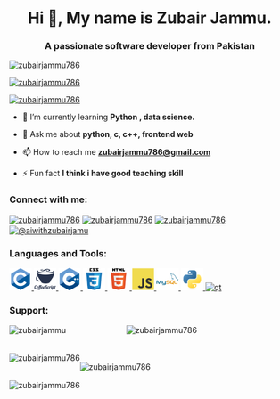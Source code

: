 <h1 align="center">Hi 👋, My name is Zubair Jammu.</h1>
<h3 align="center">A passionate software developer from Pakistan</h3>

<p align="left"> <img src="https://komarev.com/ghpvc/?username=zubairjammu786&label=Profile%20views&color=0e75b6&style=flat" alt="zubairjammu786" /> </p>

<p align="left"> <a href="https://github.com/ryo-ma/github-profile-trophy"><img src="https://github-profile-trophy.vercel.app/?username=zubairjammu786" alt="zubairjammu786" /></a> </p>

<p align="left"> <a href="https://twitter.com/zubairjammu786" target="blank"><img src="https://img.shields.io/twitter/follow/zubairjammu786?logo=twitter&style=for-the-badge" alt="zubairjammu786" /></a> </p>

- 🌱 I’m currently learning **Python , data science.**

- 💬 Ask me about **python, c, c++, frontend web**

- 📫 How to reach me **zubairjammu786@gmail.com**

- ⚡ Fun fact **I think i have good teaching skill**

<h3 align="left">Connect with me:</h3>
<p align="left">
<a href="https://twitter.com/zubairjammu786" target="blank"><img align="center" src="https://raw.githubusercontent.com/rahuldkjain/github-profile-readme-generator/master/src/images/icons/Social/twitter.svg" alt="zubairjammu786" height="30" width="40" /></a>
<a href="https://fb.com/zubairjammu786" target="blank"><img align="center" src="https://raw.githubusercontent.com/rahuldkjain/github-profile-readme-generator/master/src/images/icons/Social/facebook.svg" alt="zubairjammu786" height="30" width="40" /></a>
<a href="https://instagram.com/zubairjammu786" target="blank"><img align="center" src="https://raw.githubusercontent.com/rahuldkjain/github-profile-readme-generator/master/src/images/icons/Social/instagram.svg" alt="zubairjammu786" height="30" width="40" /></a>
<a href="https://www.youtube.com/c/@aiwithzubairjamu" target="blank"><img align="center" src="https://raw.githubusercontent.com/rahuldkjain/github-profile-readme-generator/master/src/images/icons/Social/youtube.svg" alt="@aiwithzubairjamu" height="30" width="40" /></a>
</p>

<h3 align="left">Languages and Tools:</h3>
<p align="left"> <a href="https://www.cprogramming.com/" target="_blank" rel="noreferrer"> <img src="https://raw.githubusercontent.com/devicons/devicon/master/icons/c/c-original.svg" alt="c" width="40" height="40"/> </a> <a href="https://offeescript.org" target="_blank" rel="noreferrer"> <img src="https://raw.githubusercontent.com/devicons/devicon/master/icons/coffeescript/coffeescript-original-wordmark.svg" alt="coffeescript" width="40" height="40"/> </a> <a href="https://www.w3schools.com/cpp/" target="_blank" rel="noreferrer"> <img src="https://raw.githubusercontent.com/devicons/devicon/master/icons/cplusplus/cplusplus-original.svg" alt="cplusplus" width="40" height="40"/> </a> <a href="https://www.w3schools.com/css/" target="_blank" rel="noreferrer"> <img src="https://raw.githubusercontent.com/devicons/devicon/master/icons/css3/css3-original-wordmark.svg" alt="css3" width="40" height="40"/> </a> <a href="https://www.w3.org/html/" target="_blank" rel="noreferrer"> <img src="https://raw.githubusercontent.com/devicons/devicon/master/icons/html5/html5-original-wordmark.svg" alt="html5" width="40" height="40"/> </a> <a href="https://developer.mozilla.org/en-US/docs/Web/JavaScript" target="_blank" rel="noreferrer"> <img src="https://raw.githubusercontent.com/devicons/devicon/master/icons/javascript/javascript-original.svg" alt="javascript" width="40" height="40"/> </a> <a href="https://www.mysql.com/" target="_blank" rel="noreferrer"> <img src="https://raw.githubusercontent.com/devicons/devicon/master/icons/mysql/mysql-original-wordmark.svg" alt="mysql" width="40" height="40"/> </a> <a href="https://www.python.org" target="_blank" rel="noreferrer"> <img src="https://raw.githubusercontent.com/devicons/devicon/master/icons/python/python-original.svg" alt="python" width="40" height="40"/> </a> <a href="https://www.qt.io/" target="_blank" rel="noreferrer"> <img src="https://upload.wikimedia.org/wikipedia/commons/0/0b/Qt_logo_2016.svg" alt="qt" width="40" height="40"/> </a> </p>

<h3 align="left">Support:</h3>
<p><a href="https://www.buymeacoffee.com/zubairjammu"> <img align="left" src="https://cdn.buymeacoffee.com/buttons/v2/default-yellow.png" height="50" width="210" alt="zubairjammu" /></a><a href="https://ko-fi.com/zubairjammu786"> <img align="left" src="https://cdn.ko-fi.com/cdn/kofi3.png?v=3" height="50" width="210" alt="zubairjammu786" /></a></p><br><br>

<p><img align="left" src="https://github-readme-stats.vercel.app/api/top-langs?username=zubairjammu786&show_icons=true&locale=en&layout=compact" alt="zubairjammu786" /></p>

<p>&nbsp;<img align="center" src="https://github-readme-stats.vercel.app/api?username=zubairjammu786&show_icons=true&locale=en" alt="zubairjammu786" /></p>

<p><img align="center" src="https://github-readme-streak-stats.herokuapp.com/?user=zubairjammu786&" alt="zubairjammu786" /></p>
